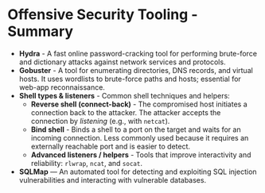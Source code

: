 # Offensive Security Tooling - Summary

- **Hydra** - A fast online password-cracking tool for performing brute-force and dictionary attacks against network services and protocols.  
- **Gobuster** - A tool for enumerating directories, DNS records, and virtual hosts. It uses wordlists to brute-force paths and hosts; essential for web-app reconnaissance.  
- **Shell types & listeners** - Common shell techniques and helpers:  
  - **Reverse shell (connect-back)** - The compromised host initiates a connection back to the attacker. The attacker accepts the connection by _listening_ (e.g., with `netcat`).  
  - **Bind shell** - Binds a shell to a port on the target and waits for an incoming connection. Less commonly used because it requires an externally reachable port and is easier to detect.  
  - **Advanced listeners / helpers** - Tools that improve interactivity and reliability: `rlwrap`, `ncat`, and `socat`.  
- **SQLMap** — An automated tool for detecting and exploiting SQL injection vulnerabilities and interacting with vulnerable databases.